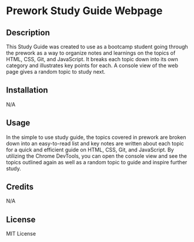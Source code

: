 # Prework Study Guide Webpage

## Description

This Study Guide was created to use as a bootcamp student going through the prework as a way to organize notes and learnings on the topics of HTML, CSS, Git, and JavaScript.  It breaks each topic down into its own category and illustrates key points for each.  A console view of the web page gives a random topic to study next. 

## Installation

N/A

## Usage

In the simple to use study guide, the topics covered in prework are broken down into an easy-to-read list and key notes are written about each topic for a quick and efficient guide on HTML, CSS, Git, and JavaScript.  By utilizing the Chrome DevTools, you can open the console view and see the topics outlined again as well as a random topic to guide and inspire further study.  

## Credits

N/A

## License

MIT License
